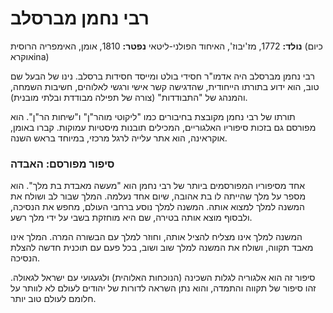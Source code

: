 # רבי נחמן מברסלב

**נולד:** 1772, מז'יבוז', האיחוד הפולני-ליטאי
**נפטר:** 1810, אומן, האימפריה הרוסית (כיום אוקראina)

רבי נחמן מברסלב היה אדמו\"ר חסידי בולט ומייסד חסידות ברסלב. נינו של הבעל שם טוב, הוא ידוע בתורתו הייחודית, שהדגישה קשר אישי ורגשי לאלוהים, חשיבות השמחה, והמנהג של \"התבודדות\" (צורה של תפילה מבודדת ובלתי מובנית).

תורתו של רבי נחמן מקובצת בחיבורים כמו \"ליקוטי מוהר\"ן\" ו\"שיחות הר\"ן\". הוא מפורסם גם בזכות סיפוריו האלגוריים, המכילים תובנות מיסטיות עמוקות. קברו באומן, אוקראינה, הוא אתר עלייה לרגל מרכזי, במיוחד בראש השנה.

### סיפור מפורסם: האבדה

אחד מסיפוריו המפורסמים ביותר של רבי נחמן הוא \"מעשה מאבדת בת מלך\". הוא מספר על מלך שהייתה לו בת אהובה, שיום אחד נעלמה. המלך שבור לב ושולח את המשנה למלך למצוא אותה. המשנה למלך נוסע ברחבי העולם, מחפש את הנסיכה, ולבסוף מוצא אותה בטירה, שם היא מוחזקת בשבי על ידי מלך רשע.

המשנה למלך אינו מצליח להציל אותה, וחוזר למלך עם הבשורה המרה. המלך אינו מאבד תקווה, ושולח את המשנה למלך שוב ושוב, בכל פעם עם תוכנית חדשה להצלת הנסיכה.

סיפור זה הוא אלגוריה לגלות השכינה (הנוכחות האלוהית) ולגעגועי עם ישראל לגאולה. זהו סיפור של תקווה והתמדה, והוא נתן השראה לדורות של יהודים לעולם לא לוותר על חלומם לעולם טוב יותר.